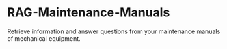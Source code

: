 # RAG-Maintenance-Manuals
Retrieve information and answer questions from your maintenance manuals of mechanical equipment.
